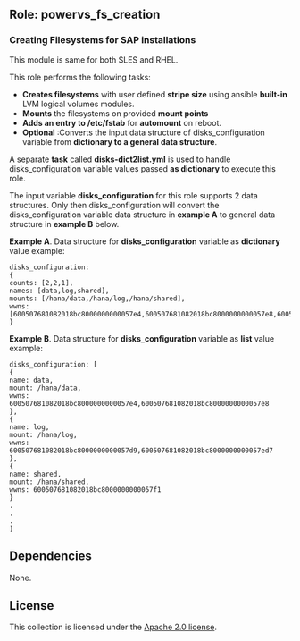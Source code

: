 ## Role: powervs_fs_creation

### Creating Filesystems for SAP installations

This module is same for both SLES and RHEL.

This role performs the following tasks:
- **Creates filesystems** with user defined **stripe size** using ansible **built-in** LVM logical volumes modules.
- **Mounts** the filesystems on provided **mount points**
- **Adds an entry to /etc/fstab** for **automount** on reboot.
- **Optional** :Converts the input data structure of disks_configuration variable from **dictionary to a general data structure**.

A separate **task** called **disks-dict2list.yml** is used to handle disks_configuration variable values passed **as dictionary** to execute this role.

The input variable **disks_configuration** for this role supports 2 data structures. Only then disks_configuration will convert the disks_configuration variable data structure in **example A** to general data structure in **example B** below.

**Example A**. Data structure for **disks_configuration** variable as **dictionary** value example:
```
disks_configuration:
{
counts: [2,2,1],
names: [data,log,shared],
mounts: [/hana/data,/hana/log,/hana/shared],
wwns: [600507681082018bc8000000000057e4,600507681082018bc8000000000057e8,600507681082018bc8000000000057e5,600507681082018bc8000000000057e6,600507681082018bc8000000000057e7]}
}
```

**Example B**. Data structure for **disks_configuration** variable as **list** value example:
```
disks_configuration: [
{
name: data,
mount: /hana/data,
wwns: 600507681082018bc8000000000057e4,600507681082018bc8000000000057e8
},
{
name: log,
mount: /hana/log,
wwns: 600507681082018bc8000000000057d9,600507681082018bc8000000000057ed7
},
{
name: shared,
mount: /hana/shared,
wwns: 600507681082018bc8000000000057f1
}
.
.
.
]
```

## Dependencies

None.

## License

This collection is licensed under the [Apache 2.0 license](http://www.apache.org/licenses/LICENSE-2.0).
